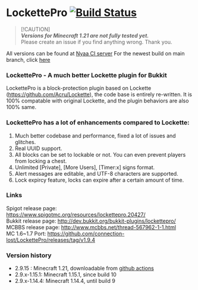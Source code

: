 # LockettePro [![Build Status](https://ci.nyaacat.com/job/LockettePro/job/main/badge/icon?style=flat-square)](https://ci.nyaacat.com/job/LockettePro/job/main/)

<!-- For Alerts: https://docs.github.com/en/get-started/writing-on-github/getting-started-with-writing-and-formatting-on-github/basic-writing-and-formatting-syntax#alerts -->
> [!CAUTION]\
> ***Versions for Minecraft 1.21 are not fully tested yet.***  
> Please create an issue if you find anything wrong. Thank you.  

All versions can be found at [Nyaa CI server](https://ci.nyaacat.com/job/LockettePro/) 
For the newest build on main branch, click [here](https://ci.nyaacat.com/job/LockettePro/job/main/lastSuccessfulBuild/)

### LockettePro - A much better Lockette plugin for Bukkit

LockettePro is a block-protection plugin based on Lockette (https://github.com/Acru/Lockette), the code base is entirely re-written. It is 100% compatable with original Lockette, and the plugin behaviors are also 100% same.

### LockettePro has a lot of enhancements compared to Lockette:

1. Much better codebase and performance, fixed a lot of issues and glitches.
2. Real UUID support.
3. All blocks can be set to lockable or not. You can even prevent players from locking a chest.
4. Unlimited [Private], [More Users], [Timer:x] signs format.
5. Alert messages are editable, and UTF-8 characters are supported.
6. Lock expircy feature, locks can expire after a certain amount of time.

### Links
Spigot release page: https://www.spigotmc.org/resources/lockettepro.20427/  
Bukkit release page: http://dev.bukkit.org/bukkit-plugins/lockettepro/  
MCBBS release page: http://www.mcbbs.net/thread-567962-1-1.html    
MC 1.6~1.7 Port: https://github.com/connection-lost/LockettePro/releases/tag/v1.9.4

### Version history
- 2.9.15 : Minecraft 1.21, downloadable from [github actions](https://github.com/NyaaCat/LockettePro/actions/workflows/autobuild.yml)
- 2.9.x-1.15.1: Minecraft 1.15.1, since build 10
- 2.9.x-1.14.4: Minecraft 1.14.4, until build 9
